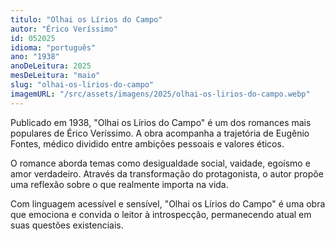 ```yaml
---
titulo: "Olhai os Lírios do Campo"
autor: "Érico Veríssimo"
id: 052025
idioma: "português"
ano: "1938"
anoDeLeitura: 2025
mesDeLeitura: "maio"
slug: "olhai-os-lirios-do-campo"
imagemURL: "/src/assets/imagens/2025/olhai-os-lirios-do-campo.webp"
---
```


Publicado em 1938, "Olhai os Lírios do Campo" é um dos romances mais populares de Érico Veríssimo. A obra acompanha a trajetória de Eugênio Fontes, médico dividido entre ambições pessoais e valores éticos.

O romance aborda temas como desigualdade social, vaidade, egoísmo e amor verdadeiro. Através da transformação do protagonista, o autor propõe uma reflexão sobre o que realmente importa na vida.

Com linguagem acessível e sensível, "Olhai os Lírios do Campo" é uma obra que emociona e convida o leitor à introspecção, permanecendo atual em suas questões existenciais.

